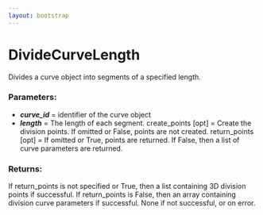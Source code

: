 ```yaml
---
layout: bootstrap
---
```


# DivideCurveLength

Divides a curve object into segments of a specified length.
          

### Parameters:

- ***curve_id*** = identifier of the curve object
- ***length*** = The length of each segment.
create_points [opt] = Create the division points. If omitted or False,
    points are not created.
return_points [opt] = If omitted or True, points are returned.
    If False, then a list of curve parameters are returned.
        

### Returns:


If return_points is not specified or True, then a list containing 3D
division points if successful.
If return_points is False, then an array containing division curve
parameters if successful.
None if not successful, or on error.
        


